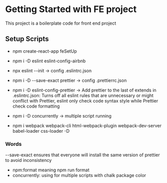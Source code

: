 # Getting Started with FE project

This project is a boilerplate code for front end project

## Setup Scripts

- npm create-react-app feSetUp
- npm i -D eslint eslint-config-airbnb
- npx eslint --init -> config .eslintrc.json
- npm i -D --save-exact prettier -> config .prettierrc.json
- npm i -D eslint-config-prettier -> Add prettier to the last of extends in .eslintrc.json:
Turns off all eslint rules that are unnecessary or might conflict with Prettier, eslint only check code syntax style while Prettier check code formatting
- npm i -D concurrently  -> multiple script running

- npm i webpack webpack-cli html-webpack-plugin webpack-dev-server babel-loader css-loader -D

### Words

--save-exact ensures that everyone will install the same version of prettier to avoid inconsistency
- npm:format meaning npm run format
- concurrently: using for multiple scripts with chalk package color
